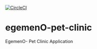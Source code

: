 [![CircleCI](https://circleci.com/gh/ecroxx/egemenO-pet-clinic.svg?style=svg)](https://circleci.com/gh/ecroxx/egemenO-pet-clinic)
# egemenO-pet-clinic
EgemenO- Pet Clinic Application

